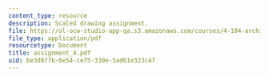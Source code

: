 ```yaml
---
content_type: resource
description: Scaled drawing assignment.
file: https://ol-ocw-studio-app-qa.s3.amazonaws.com/courses/4-104-architecture-studio-intentions-spring-2005/be3d077b6e54ce75330e5ad61e323c47_assignment_4.pdf
file_type: application/pdf
resourcetype: Document
title: assignment_4.pdf
uid: be3d077b-6e54-ce75-330e-5ad61e323c47
---
```

